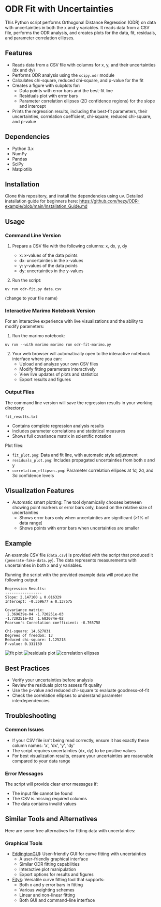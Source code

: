 # ODR Fit with Uncertainties

This Python script performs Orthogonal Distance Regression (ODR) on data with uncertainties in both the x and y variables. It reads data from a CSV file, performs the ODR analysis, and creates plots for the data, fit, residuals, and parameter correlation ellipses.

## Features

- Reads data from a CSV file with columns for x, y, and their uncertainties (dx and dy)
- Performs ODR analysis using the `scipy.odr` module
- Calculates chi-square, reduced chi-square, and p-value for the fit
- Creates a figure with subplots for:
  - Data points with error bars and the best-fit line
  - Residuals plot with error bars
  - Parameter correlation ellipses (2D confidence regions) for the slope and intercept
- Prints the regression results, including the best-fit parameters, their uncertainties, correlation coefficient, chi-square, reduced chi-square, and p-value

## Dependencies

- Python 3.x
- NumPy
- Pandas
- SciPy
- Matplotlib

## Installation

Clone this repository, and install the dependencies using uv.
Detailed installation guide for beginners here:
https://github.com/hezy/ODR-example/blob/main/Installation_Guide.md

## Usage

### Command Line Version

1. Prepare a CSV file with the following columns: x, dx, y, dy
   - x: x-values of the data points
   - dx: uncertainties in the x-values
   - y: y-values of the data points
   - dy: uncertainties in the y-values

2. Run the script:
```
uv run odr-fit.py data.csv
```
(change to your file name)

### Interactive Marimo Notebook Version

For an interactive experience with live visualizations and the ability to modify parameters:

1. Run the marimo notebook:
```
uv run --with marimo marimo run odr-fit-marimo.py
```

2. Your web browser will automatically open to the interactive notebook interface where you can:
   - Upload and analyze your own CSV files
   - Modify fitting parameters interactively
   - View live updates of plots and statistics
   - Export results and figures

### Output Files

The command line version will save the regression results in your working directory:

`fit_results.txt`
   - Contains complete regression analysis results
   - Includes parameter correlations and statistical measures
   - Shows full covariance matrix in scientific notation

Plot files:
   - `fit_plot.png`: Data and fit line, with automatic style adjustment
   - `residuals_plot.png`: Includes propagated uncertainties from both x and y
   - `correlation_ellipses.png`: Parameter correlation ellipses at 1σ, 2σ, and 3σ confidence levels

## Visualization Features
- Automatic smart plotting: The tool dynamically chooses between showing point markers or error bars only, based on the relative size of uncertainties
  - Shows error bars only when uncertainties are significant (>1% of data range)
  - Shows points with error bars when uncertainties are smaller

## Example

An example CSV file (`data.csv`) is provided with the script that produced it (`generate-fake-data.py`). The data represents measurements with uncertainties in both x and y variables.

Running the script with the provided example data will produce the following output:

```
Regression Results:
-----------------
Slope: 2.147160 ± 0.016329
Intercept: -0.359677 ± 0.137575

Covariance matrix:
 2.369639e-04 -1.720251e-03
-1.720251e-03  1.682074e-02
Pearson's Correlation coefficient: -0.765758

Chi-square: 14.627831
Degrees of freedom: 13
Reduced chi-square: 1.125218
P-value: 0.331159
```

![fit plot](https://github.com/hezy/ODR-example/blob/main/fit_plot.png?raw=true)
![residuals plot](https://github.com/hezy/ODR-example/blob/main/residuals_plot.png?raw=true)
![correlation ellipses](https://github.com/hezy/ODR-example/blob/main/correlation_ellipses.png?raw=true)

## Best Practices

- Verify your uncertainties before analysis
- Review the residuals plot to assess fit quality
- Use the p-value and reduced chi-square to evaluate goodness-of-fit
- Check the correlation ellipses to understand parameter interdependencies

## Troubleshooting

### Common Issues
- If your CSV file isn't being read correctly, ensure it has exactly these column names: 'x', 'dx', 'y', 'dy'
- The script requires uncertainties (dx, dy) to be positive values
- For best visualization results, ensure your uncertainties are reasonable compared to your data range

### Error Messages
The script will provide clear error messages if:
- The input file cannot be found
- The CSV is missing required columns
- The data contains invalid values

## Similar Tools and Alternatives

Here are some free alternatives for fitting data with uncertainties:

### Graphical Tools
- [EddingtonGUI](https://github.com/EddLabs/eddington-gui): User-friendly GUI for curve fitting with uncertainties
  - A user-friendly graphical interface
  - Similar ODR fitting capabilities
  - Interactive plot manipulation
  - Export options for results and figures
- [Fityk](https://fityk.nieto.pl/): Versatile curve fitting tool that supports:
  - Both x and y error bars in fitting
  - Various weighting schemes
  - Linear and non-linear fitting
  - Both GUI and command-line interface

